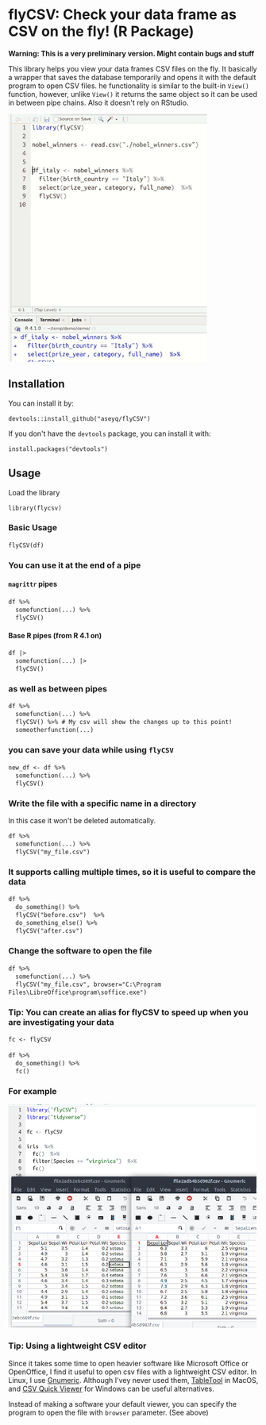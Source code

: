 # flyCSV: Check your data frame as CSV on the fly!  (R Package)
**Warning: This is a very preliminary version. Might contain bugs and stuff**

This library helps you view your data frames CSV files on the fly. It basically a wrapper that saves the database temporarily and opens it with the default program to open CSV files. he functionality is similar to the built-in `View()` function, however, unlike `View()` it returns the same object so it can be used in between pipe chains. Also it doesn't rely on RStudio.


![example](https://raw.githubusercontent.com/aseyq/flyCSV/main/excluded/images/example.gif)


## Installation
You can install it by:

```
devtools::install_github("aseyq/flyCSV")
```

If you don't have the `devtools` package, you can install it with:

```
install.packages("devtools")
```


## Usage
Load the library
```{r}
library(flycsv)
```

### Basic Usage
```{r}
flyCSV(df)
```

### You can use it at the end of a pipe
#### `magrittr` pipes
```{r}
df %>%
  somefunction(...) %>%
  flyCSV()
```  
  
#### Base R pipes (from R 4.1 on)
```{r}
df |>
  somefunction(...) |>
  flyCSV()
```
  
### as well as between pipes
```{r}
df %>%
  somefunction(...) %>%
  flyCSV() %>% # My csv will show the changes up to this point!
  someotherfunction(...)
```  


### you can save your data while using `flyCSV`
```{r}
new_df <- df %>%
  somefunction(...) %>%
  flyCSV() 
```  



### Write the file with a specific name in a directory
In this case it won't be deleted automatically.
```
df %>%
  somefunction(...) %>%
  flyCSV("my_file.csv")
```

### It supports calling multiple times, so it is useful to compare the data
```{r}
df %>%
  do_something() %>%
  flyCSV("before.csv")  %>% 
  do_something_else() %>%    
  flyCSV("after.csv")
```

### Change the software to open the file
```
df %>%
  somefunction(...) %>%
  flyCSV("my_file.csv", browser="C:\Program Files\LibreOffice\program\soffice.exe")
```

### Tip: You can create an alias for flyCSV to speed up when you are investigating your data
```{r}
fc <- flyCSV

df %>%
  do_something() %>%
  fc() 
```

### For example
![example](https://raw.githubusercontent.com/aseyq/flyCSV/main/excluded/images/twodf.png)

### Tip: Using a lightweight CSV editor
Since it takes some time to open heavier software like Microsoft Office or OpenOffice, I find it useful to open csv files with a lightweight CSV editor. In Linux, I use [Gnumeric](http://www.gnumeric.org/). Although I'vey never used them, [TableTool](https://github.com/jakob/TableTool) in MacOS, and [CSV Quick Viewer](https://sourceforge.net/projects/csvquickviewer/) for Windows can be useful alternatives.

Instead of making a software your default viewer, you can specify the program to open the file with `browser` parameter. (See above)
